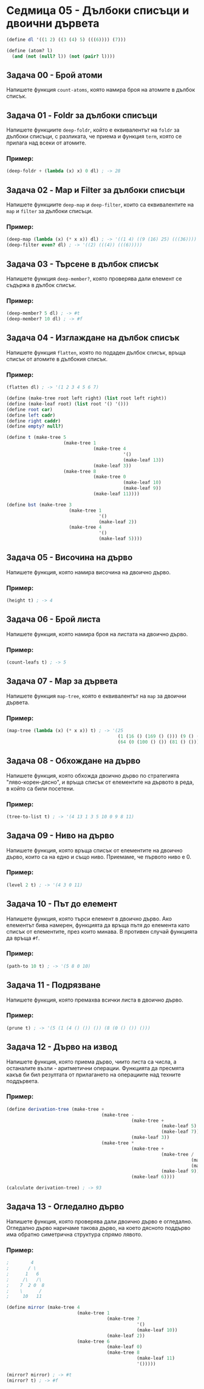 # Седмица 05 - Дълбоки списъци и двоични дървета

```scheme
(define dl '((1 2) ((3 (4) 5) (((6)))) (7)))

(define (atom? l)
  (and (not (null? l)) (not (pair? l))))
```

## Задача 00 - Брой атоми
Напишете функция `count-atoms`, която намира броя на атомите в дълбок списък.

## Задача 01 - Foldr за дълбоки списъци
Напишете функциите `deep-foldr`, който е еквивалентът на `foldr` за дълбоки списъци, с разликата, че приема и функция `term`, която се прилага над всеки от атомите.

### Пример:
```scheme
(deep-foldr + (lambda (x) x) 0 dl) ; -> 28
```

## Задача 02 - Map и Filter за дълбоки списъци
Напишете функциите `deep-map` и `deep-filter`, които са еквивалентите на `map` и `filter` за дълбоки списъци.

### Пример:
```scheme
(deep-map (lambda (x) (* x x)) dl) ; -> '((1 4) ((9 (16) 25) (((36)))) (49))
(deep-filter even? dl) ; -> '((2) (((4)) (((6)))))
```

## Задача 03 - Търсене в дълбок списък
Напишете функция `deep-member?`, която проверява дали елемент се съдържа в дълбок списък.

### Пример:
```scheme
(deep-member? 5 dl) ; -> #t
(deep-member? 10 dl) ; -> #f
```

## Задача 04 - Изглаждане на дълбок списък
Напишете функция `flatten`, която по подаден дълбок списък, връща списък от атомите в дълбокия списък.

### Пример:
```scheme
(flatten dl) ; -> '(1 2 3 4 5 6 7)
```

```scheme
(define (make-tree root left right) (list root left right))
(define (make-leaf root) (list root '() '()))
(define root car)
(define left cadr)
(define right caddr)
(define empty? null?)

(define t (make-tree 5
                     (make-tree 1
                                (make-tree 4
                                           '()
                                           (make-leaf 13))
                                (make-leaf 3))
                     (make-tree 8
                                (make-tree 0
                                           (make-leaf 10)
                                           (make-leaf 9))
                                (make-leaf 11))))

(define bst (make-tree 3
                       (make-tree 1
                                  '()
                                  (make-leaf 2))
                       (make-tree 4
                                  '()
                                  (make-leaf 5))))
```

## Задача 05 - Височина на дърво
Напишете функция, която намира височина на двоично дърво.

### Пример:
```scheme
(height t) ; -> 4
```

## Задача 06 - Брой листа
Напишете функция, която намира броя на листата на двоично дърво.

### Пример:
```scheme
(count-leafs t) ; -> 5
```

## Задача 07 - Map за дървета
Напишете функция `map-tree`, която е еквивалентът на `map` за двоични дървета.

### Пример:
```scheme
(map-tree (lambda (x) (* x x)) t) ; -> '(25
                                         (1 (16 () (169 () ())) (9 () ()))
                                         (64 (0 (100 () ()) (81 () ())) (121 () ())))
```

## Задача 08 - Обхождане на дърво
Напишете функция, която обхожда двоично дърво по стратегията "ляво-корен-дясно", и връща списък от елементите на дървото в реда, в който са били посетени.

### Пример:
```scheme
(tree-to-list t) ; -> '(4 13 1 3 5 10 0 9 8 11)
```

## Задача 09 - Ниво на дърво
Напишете функция, която връща списък от елементите на двоично дърво, които са на едно и също ниво. Приемаме, че първото ниво е 0.

### Пример:
```scheme
(level 2 t) ; -> '(4 3 0 11)
```

## Задача 10 - Път до елемент
Напишете функция, която търси елемент в двоично дърво. Ако елементът бива намерен, функцията да връща пътя до елемента като списък от елементите, през които минава. В противен случай функцията да връща `#f`.

### Пример:
```scheme
(path-to 10 t) ; -> '(5 8 0 10)
```

## Задача 11 - Подрязване
Напишете функция, която премахва всички листа в двоично дърво.

### Пример:
```scheme
(prune t) ; -> '(5 (1 (4 () ()) ()) (8 (0 () ()) ()))
```

## Задача 12 - Дърво на извод
Напишете функция, която приема дърво, чиито листа са числа, а останалите възли - аритметични операции. Функцията да пресмята какъв би бил резултата от прилагането на операциите над техните поддървета.

### Пример:
```scheme
(define derivation-tree (make-tree +
                                   (make-tree -
                                              (make-tree +
                                                         (make-leaf 5)
                                                         (make-leaf 7))
                                              (make-leaf 3))
                                   (make-tree *
                                              (make-tree +
                                                         (make-tree /
                                                                    (make-leaf 20)
                                                                    (make-leaf 4))
                                                         (make-leaf 9))
                                              (make-leaf 6))))

(calculate derivation-tree) ; -> 93
```

## Задача 13 - Огледално дърво
Напишете функция, която проверява дали двоично дърво е огледално. Огледално дърво наричаме такова дърво, на което дясното поддърво има обратно симетрична структура спрямо лявото.

### Пример:
```scheme
;        4
;       / \         
;      1   6
;     /\   /\     
;    7  2 0  8
;    \      / 
;     10   11 

(define mirror (make-tree 4
                          (make-tree 1
                                     (make-tree 7
                                                '()
                                                (make-leaf 10))
                                     (make-leaf 2))
                          (make-tree 6
                                     (make-leaf 0)
                                     (make-tree 8
                                                (make-leaf 11)
                                                '()))))

(mirror? mirror) ; -> #t
(mirror? t) ; -> #f
```
